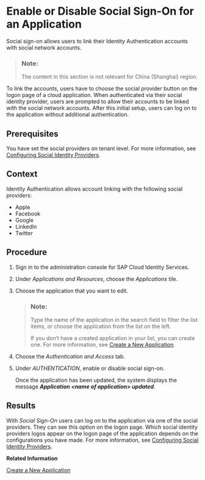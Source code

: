 <!-- loioff12d3da94914c95a29397270068d0e7 -->

# Enable or Disable Social Sign-On for an Application

Social sign-on allows users to link their Identity Authentication accounts with social network accounts.

> ### Note:  
> The content in this section is not relevant for China \(Shanghai\) region.

To link the accounts, users have to choose the social provider button on the logon page of a cloud application. When authenticated via their social identity provider, users are prompted to allow their accounts to be linked with the social network accounts. After this initial setup, users can log on to the application without additional authentication.



## Prerequisites

You have set the social providers on tenant level. For more information, see [Configuring Social Identity Providers](configuring-social-identity-providers-17d400d.md).



## Context

Identity Authentication allows account linking with the following social providers:

-   Apple
-   Facebook
-   Google
-   LinkedIn
-   Twitter



## Procedure

1.  Sign in to the administration console for SAP Cloud Identity Services.

2.  Under *Applications and Resources*, choose the *Applications* tile.

3.  Choose the application that you want to edit.

    > ### Note:  
    > Type the name of the application in the search field to filter the list items, or choose the application from the list on the left.
    > 
    > If you don’t have a created application in your list, you can create one. For more information, see [Create a New Application](create-a-new-application-0d4b255.md).

4.  Choose the *Authentication and Access* tab.

5.  Under *AUTHENTICATION*, enable or disable social sign-on.

    Once the application has been updated, the system displays the message ***Application <name of application\> updated***.




## Results

With *Social Sign-On* users can log on to the application via one of the social providers. They can see this option on the logon page. Which social identity providers logos appear on the logon page of the application depends on the configurations you have made. For more information, see [Configuring Social Identity Providers](configuring-social-identity-providers-17d400d.md).

**Related Information**  


[Create a New Application](create-a-new-application-0d4b255.md "You can create a new application and customize it to comply with your company requirements.")

